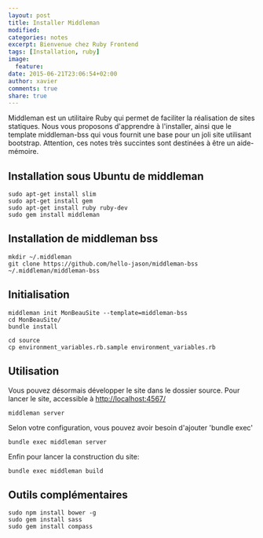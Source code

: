 ```yaml
---
layout: post
title: Installer Middleman
modified:
categories: notes
excerpt: Bienvenue chez Ruby Frontend
tags: [Installation, ruby]
image:
  feature:
date: 2015-06-21T23:06:54+02:00
author: xavier
comments: true
share: true
---
```


Middleman est un utilitaire Ruby qui permet de faciliter la réalisation de sites statiques.
Nous vous proposons d'apprendre à l'installer, ainsi que le template middleman-bss qui vous fournit une base pour un joli site utilisant bootstrap. Attention, ces notes très succintes sont destinées à être un aide-mémoire.

## Installation sous Ubuntu de middleman

	sudo apt-get install slim
	sudo apt-get install gem
	sudo apt-get install ruby ruby-dev
	sudo gem install middleman

## Installation de middleman bss
	
	mkdir ~/.middleman
	git clone https://github.com/hello-jason/middleman-bss ~/.middleman/middleman-bss

## Initialisation

	middleman init MonBeauSite --template=middleman-bss
	cd MonBeauSite/
	bundle install

	cd source
	cp environment_variables.rb.sample environment_variables.rb

## Utilisation

Vous pouvez désormais développer le site dans le dossier source.
Pour lancer le site, accessible à [http://localhost:4567/](http://localhost:4567/)

	middleman server

Selon votre configuration, vous pouvez avoir besoin d'ajouter 'bundle exec'

	bundle exec middleman server

Enfin pour lancer la construction du site:

	bundle exec middleman build


## Outils complémentaires

	sudo npm install bower -g
	sudo gem install sass
	sudo gem install compass
